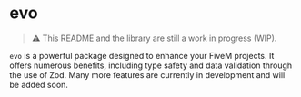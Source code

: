 # evo

> ⚠️ This README and the library are still a work in progress (WIP).

`evo` is a powerful package designed to enhance your FiveM projects. It offers numerous benefits, including type safety and data validation through the use of Zod. Many more features are currently in development and will be added soon.
